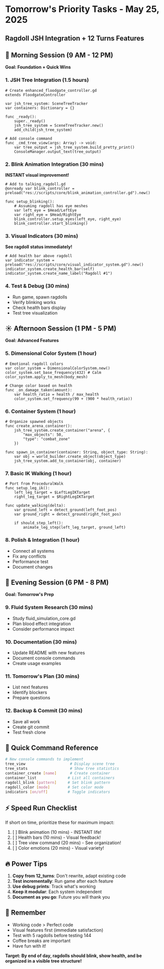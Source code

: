 # Tomorrow's Priority Tasks - May 25, 2025
## Ragdoll JSH Integration + 12 Turns Features

## 🌅 Morning Session (9 AM - 12 PM)
**Goal: Foundation + Quick Wins**

### 1. JSH Tree Integration (1.5 hours)
```gdscript
# Create enhanced_floodgate_controller.gd
extends FloodgateController

var jsh_tree_system: SceneTreeTracker
var containers: Dictionary = {}

func _ready():
    super._ready()
    jsh_tree_system = SceneTreeTracker.new()
    add_child(jsh_tree_system)

# Add console command
func _cmd_tree_view(args: Array) -> void:
    var tree_output = jsh_tree_system.build_pretty_print()
    ConsoleManager.output_text(tree_output)
```

### 2. Blink Animation Integration (30 mins)
**INSTANT visual improvement!**
```gdscript
# Add to talking_ragdoll.gd
@onready var blink_controller = preload("res://scripts/core/blink_animation_controller.gd").new()

func setup_blinking():
    # Assuming ragdoll has eye meshes
    var left_eye = $Head/LeftEye
    var right_eye = $Head/RightEye
    blink_controller.setup_eyes(left_eye, right_eye)
    blink_controller.start_blinking()
```

### 3. Visual Indicators (30 mins)
**See ragdoll status immediately!**
```gdscript
# Add health bar above ragdoll
var indicator_system = preload("res://scripts/core/visual_indicator_system.gd").new()
indicator_system.create_health_bar(self)
indicator_system.create_name_label("Ragdoll #1")
```

### 4. Test & Debug (30 mins)
- Run game, spawn ragdolls
- Verify blinking works
- Check health bars display
- Test tree visualization

## ☀️ Afternoon Session (1 PM - 5 PM)
**Goal: Advanced Features**

### 5. Dimensional Color System (1 hour)
```gdscript
# Emotional ragdoll colors
var color_system = DimensionalColorSystem.new()
color_system.set_base_frequency(432) # Calm
color_system.apply_to_mesh(body_mesh)

# Change color based on health
func _on_damage_taken(amount):
    var health_ratio = health / max_health
    color_system.set_frequency(99 + (900 * health_ratio))
```

### 6. Container System (1 hour)
```gdscript
# Organize spawned objects
func create_arena_container():
    jsh_tree_system.create_container("arena", {
        "max_objects": 50,
        "type": "combat_zone"
    })

func spawn_in_container(container: String, object_type: String):
    var obj = world_builder.create_object(object_type)
    jsh_tree_system.add_to_container(obj, container)
```

### 7. Basic IK Walking (1 hour)
```gdscript
# Port from ProceduralWalk
func setup_leg_ik():
    left_leg_target = $LeftLegIKTarget
    right_leg_target = $RightLegIKTarget
    
func update_walking(delta):
    var ground_left = detect_ground(left_foot_pos)
    var ground_right = detect_ground(right_foot_pos)
    
    if should_step_left():
        animate_leg_step(left_leg_target, ground_left)
```

### 8. Polish & Integration (1 hour)
- Connect all systems
- Fix any conflicts
- Performance test
- Document changes

## 🌙 Evening Session (6 PM - 8 PM)
**Goal: Tomorrow's Prep**

### 9. Fluid System Research (30 mins)
- Study fluid_simulation_core.gd
- Plan blood effect integration
- Consider performance impact

### 10. Documentation (30 mins)
- Update README with new features
- Document console commands
- Create usage examples

### 11. Tomorrow's Plan (30 mins)
- List next features
- Identify blockers
- Prepare questions

### 12. Backup & Commit (30 mins)
- Save all work
- Create git commit
- Test fresh clone

## 🎯 Quick Command Reference
```bash
# New console commands to implement
tree_view                    # Display scene tree
tree_stats                   # Show tree statistics
container_create [name]      # Create container
container_list              # List all containers
ragdoll_blink [pattern]     # Set blink pattern
ragdoll_color [mode]        # Set color mode
indicators [on/off]         # Toggle indicators
```

## ⚡ Speed Run Checklist
If short on time, prioritize these for maximum impact:
1. [ ] Blink animation (10 mins) - INSTANT life!
2. [ ] Health bars (10 mins) - Visual feedback!
3. [ ] Tree view command (20 mins) - See organization!
4. [ ] Color emotions (20 mins) - Visual variety!

## 🔥 Power Tips
1. **Copy from 12_turns**: Don't rewrite, adapt existing code
2. **Test incrementally**: Run game after each feature
3. **Use debug prints**: Track what's working
4. **Keep it modular**: Each system independent
5. **Document as you go**: Future you will thank you

## 📝 Remember
- Working code > Perfect code
- Visual features first (immediate satisfaction)
- Test with 5 ragdolls before testing 144
- Coffee breaks are important
- Have fun with it!

**Target: By end of day, ragdolls should blink, show health, and be organized in a visible tree structure!**